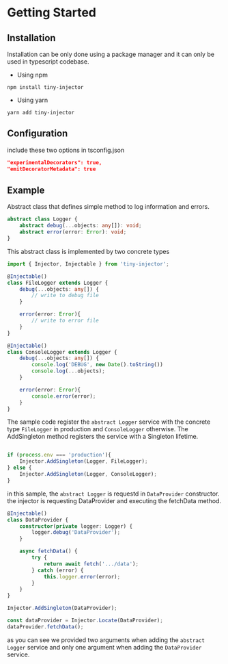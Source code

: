 # Getting Started

## Installation

Installation can be only done using a package manager and it can only be used in typescript codebase.

* Using npm

 `npm install tiny-injector`

* Using yarn

 `yarn add tiny-injector`

## Configuration

include these two options in tsconfig.json

```json
"experimentalDecorators": true,
"emitDecoratorMetadata": true
```

## Example

Abstract class that defines simple method to log information and errors.

```typescript
abstract class Logger {
    abstract debug(...objects: any[]): void;
    abstract error(error: Error): void;
}

```

This abstract class is implemented by two concrete types

```typescript
import { Injector, Injectable } from 'tiny-injector';

@Injectable()
class FileLogger extends Logger {
    debug(...objects: any[]) {
        // write to debug file
    }

    error(error: Error){
        // write to error file
    }
}

@Injectable()
class ConsoleLogger extends Logger {
    debug(...objects: any[]) {
        console.log('DEBUG', new Date().toString())
        console.log(...objects);
    }

    error(error: Error){
        console.error(error);
    }
}

```

The sample code register the `abstract Logger` service with the concrete type `FileLogger` in production and `ConsoleLogger` otherwise. The AddSingleton method registers the service with a Singleton lifetime.

```typescript

if (process.env === 'production'){
    Injector.AddSingleton(Logger, FileLogger);
} else {
    Injector.AddSingleton(Logger, ConsoleLogger);
}

```

in this sample, the `abstract Logger` is requestd in `DataProvider` constructor.
the injector is requesting DataProvider and executing the fetchData method.

```typescript
@Injectable()
class DataProvider {
    constructor(private logger: Logger) {
        logger.debug('DataProvider');
    }

    async fetchData() {
        try {
            return await fetch('.../data');
        } catch (error) {
            this.logger.error(error);
        }
    }
}

Injector.AddSingleton(DataProvider);

const dataProvider = Injector.Locate(DataProvider);
dataProvider.fetchData();
```

as you can see we provided two arguments when adding the `abstract Logger` service and only one argument when adding the `DataProvider` service.
